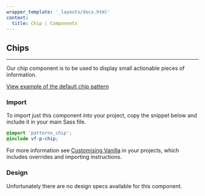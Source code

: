 ```yaml
---
wrapper_template: '_layouts/docs.html'
context:
  title: Chip | Components
---
```


## Chips

<hr>

Our chip component is to be used to display small actionable pieces of information.

<div class="embedded-example"><a href="/docs/examples/patterns/chip/" class="js-example">
View example of the default chip pattern
</a></div>

### Import

To import just this component into your project, copy the snippet below and include it in your main Sass file.

```scss
@import 'patterns_chip';
@include vf-p-chip;
```

For more information see [Customising Vanilla](/docs/customising-vanilla/) in your projects, which includes overrides and importing instructions.

### Design

Unfortunately there are no design specs available for this component.
